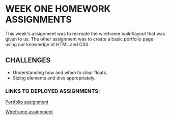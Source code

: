 # WEEK ONE HOMEWORK ASSIGNMENTS
<p>This week's assignment was to recreate the wireframe build/layout that was given to us. The other assignment was to create a basic portfolio page using our knowledge of HTML and CSS.</p>

## CHALLENGES
* Understanding how and when to clear floats.
* Sizing elements and divs appropriately.

### LINKS TO DEPLOYED ASSIGNMENTS:
<a href="https://august-johnson.github.io/week1/portfolio/index.html">Portfolio assignment</a>

<a href="https://august-johnson.github.io/week1/wireframe/index.html">Wireframe assignment</a>
